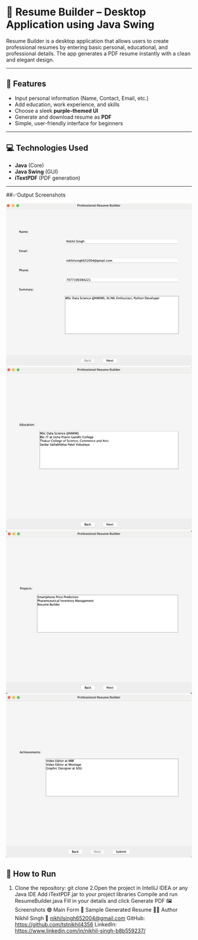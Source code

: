 # 📄 Resume Builder – Desktop Application using Java Swing

Resume Builder is a desktop application that allows users to create professional resumes by entering basic personal, educational, and professional details. The app generates a PDF resume instantly with a clean and elegant design.

---

## 📂 Features

- Input personal information (Name, Contact, Email, etc.)
- Add education, work experience, and skills
- Choose a sleek **purple-themed UI**
- Generate and download resume as **PDF**
- Simple, user-friendly interface for beginners

---

## 💻 Technologies Used

- **Java** (Core)
- **Java Swing** (GUI)
- **iTextPDF** (PDF generation)

---
##✅Output Screenshots

![Main Form](011.png)
![Personal Details Form](022.png)
![Work Experience & Education](033.png)
![Sample Generated Resume](044.png)


## 🚀 How to Run

1. Clone the repository:
   git clone [<repository-url>](https://github.com/tstnikhil4356/ResumeBuilder-with-Java-Swing)
2.Open the project in IntelliJ IDEA or any Java IDE
Add iTextPDF.jar to your project libraries
Compile and run ResumeBuilder.java
Fill in your details and click Generate PDF
🖼 Screenshots
🟣 Main Form
📄 Sample Generated Resume
🙋‍♂️ Author
Nikhil Singh
📧 nikhilsingh652004@gmail.com
GitHub: https://github.com/tstnikhil4356
LinkedIn: https://www.linkedin.com/in/nikhil-singh-b8b559237/
